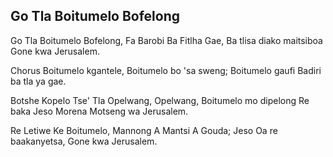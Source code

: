 ## Go Tla Boitumelo Bofelong

Go Tla Boitumelo Bofelong, Fa Barobi Ba Fitlha Gae,
Ba tlisa diako maitsiboa Gone kwa Jerusalem.

Chorus
Boitumelo kgantele, Boitumelo bo 'sa sweng;
Boitumelo gaufi Badiri ba tla ya gae.

Botshe Kopelo Tse' Tla Opelwang, Opelwang, Boitumelo
mo dipelong
Re baka Jeso Morena Motseng wa Jerusalem.

Re Letiwe Ke Boitumelo, Mannong A Mantsi A Gouda;
Jeso Oa re baakanyetsa, Gone kwa Jerusalem.

